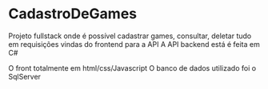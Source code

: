 # CadastroDeGames
Projeto fullstack onde é possível cadastrar games, consultar, deletar tudo em requisições vindas do frontend para a API
A API backend está é feita em C#

O front totalmente em html/css/Javascript
O banco de dados utilizado foi o SqlServer
